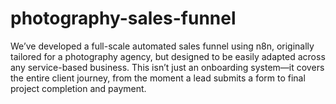 # photography-sales-funnel
We’ve developed a full-scale automated sales funnel using n8n, originally tailored for a photography agency, but designed to be easily adapted across any service-based business.  This isn’t just an onboarding system—it covers the entire client journey, from the moment a lead submits a form to final project completion and payment.
